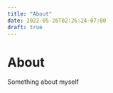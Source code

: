 ```yaml
---
title: "About"
date: 2022-05-26T02:26:24-07:00
draft: true
---
```


# About

Something about myself
